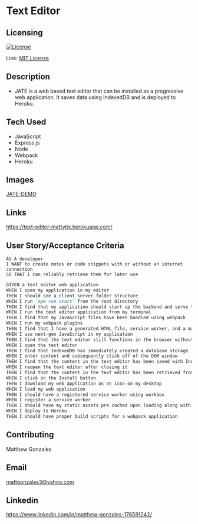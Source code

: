 # Text Editor





## Licensing

[![License](https://img.shields.io/badge/license-MIT-green)](./LICENSE)

Link: [MIT License](https://opensource.org/licenses/MIT)

## Description

- JATE is a web based text editor that can be installed as a progressive web application. It saves data using IndexedDB and is deployed to Heroku.
     
## Tech Used


- JavaScript
- Express.js
- Node
- Webpack
- Heroku

## Images
[JATE-DEMO](./client/src/images/jate-wk-19.gif)

## Links

https://text-editor-mattyjtx.herokuapp.com/

## User Story/Acceptance Criteria
```
AS A developer
I WANT to create notes or code snippets with or without an internet connection
SO THAT I can reliably retrieve them for later use
```

```md
GIVEN a text editor web application
WHEN I open my application in my editor
THEN I should see a client server folder structure
WHEN I run `npm run start` from the root directory
THEN I find that my application should start up the backend and serve the client
WHEN I run the text editor application from my terminal
THEN I find that my JavaScript files have been bundled using webpack
WHEN I run my webpack plugins
THEN I find that I have a generated HTML file, service worker, and a manifest file
WHEN I use next-gen JavaScript in my application
THEN I find that the text editor still functions in the browser without errors
WHEN I open the text editor
THEN I find that IndexedDB has immediately created a database storage
WHEN I enter content and subsequently click off of the DOM window
THEN I find that the content in the text editor has been saved with IndexedDB
WHEN I reopen the text editor after closing it
THEN I find that the content in the text editor has been retrieved from our IndexedDB
WHEN I click on the Install button
THEN I download my web application as an icon on my desktop
WHEN I load my web application
THEN I should have a registered service worker using workbox
WHEN I register a service worker
THEN I should have my static assets pre cached upon loading along with subsequent pages and static assets
WHEN I deploy to Heroku
THEN I should have proper build scripts for a webpack application
```



## Contributing

Matthew Gonzales


## Email

mattgonzales3@yahoo.com

## Linkedin

https://www.linkedin.com/in/matthew-gonzales-176591242/
